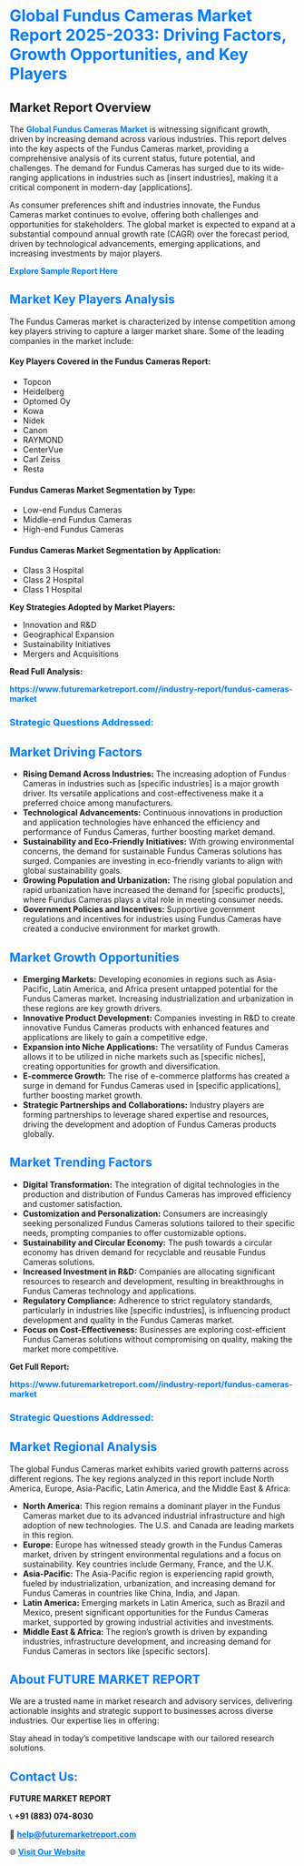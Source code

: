 <h1 style="color: #007BFF;">Global Fundus Cameras Market Report 2025-2033: Driving Factors, Growth Opportunities, and Key Players</h1>

<section id="overview">
<h2>Market Report Overview</h2>
<p>The <a href="https://www.futuremarketreport.com//industry-report/fundus-cameras-market" style="color: #007BFF; text-decoration: none;"><strong>Global Fundus Cameras Market</strong></a> is witnessing significant growth, driven by increasing demand across various industries. This report delves into the key aspects of the Fundus Cameras market, providing a comprehensive analysis of its current status, future potential, and challenges. The demand for Fundus Cameras has surged due to its wide-ranging applications in industries such as [insert industries], making it a critical component in modern-day [applications].</p>
<p>As consumer preferences shift and industries innovate, the Fundus Cameras market continues to evolve, offering both challenges and opportunities for stakeholders. The global market is expected to expand at a substantial compound annual growth rate (CAGR) over the forecast period, driven by technological advancements, emerging applications, and increasing investments by major players.</p>
</section>

<section id="overview">
<p><a href="https://www.futuremarketreport.com//request-sample/reportId=80079" style="color: #007BFF; text-decoration: none;"><strong>Explore Sample Report Here</strong></a></p>
</section>

<section id="key-players">
<h2 style="color: #007BFF;">Market Key Players Analysis</h2>
<p>The Fundus Cameras market is characterized by intense competition among key players striving to capture a larger market share. Some of the leading companies in the market include:</p>
<h4>Key Players Covered in the Fundus Cameras Report:</h4>
<ul><li>Topcon</li><li>Heidelberg</li><li>Optomed Oy</li><li>Kowa</li><li>Nidek</li><li>Canon</li><li>RAYMOND</li><li>CenterVue</li><li>Carl Zeiss</li><li>Resta</li></ul>
<h4>Fundus Cameras Market Segmentation by Type:</h4>
<ul><li>Low-end Fundus Cameras</li><li>Middle-end Fundus Cameras</li><li>High-end Fundus Cameras</li></ul>

<h4>Fundus Cameras Market Segmentation by Application:</h4>
<ul><li>Class 3 Hospital</li><li>Class 2 Hospital</li><li>Class 1 Hospital</li></ul>
<p><strong>Key Strategies Adopted by Market Players:</strong></p>
<ul>
<li>Innovation and R&D</li>
<li>Geographical Expansion</li>
<li>Sustainability Initiatives</li>
<li>Mergers and Acquisitions</li>
</ul>
</section>

<section>
<p><strong>Read Full Analysis: </strong></p><a href="https://www.futuremarketreport.com//industry-report/fundus-cameras-market" style="color: #007BFF; text-decoration: none;"><strong>https://www.futuremarketreport.com//industry-report/fundus-cameras-market</strong></a>
<h3 style="color: #007BFF;">Strategic Questions Addressed:</h3>
</section>

<section id="driving-factors">
<h2 style="color: #007BFF;">Market Driving Factors</h2>
<ul>
<li><strong>Rising Demand Across Industries:</strong> The increasing adoption of Fundus Cameras in industries such as [specific industries] is a major growth driver. Its versatile applications and cost-effectiveness make it a preferred choice among manufacturers.</li>
<li><strong>Technological Advancements:</strong> Continuous innovations in production and application technologies have enhanced the efficiency and performance of Fundus Cameras, further boosting market demand.</li>
<li><strong>Sustainability and Eco-Friendly Initiatives:</strong> With growing environmental concerns, the demand for sustainable Fundus Cameras solutions has surged. Companies are investing in eco-friendly variants to align with global sustainability goals.</li>
<li><strong>Growing Population and Urbanization:</strong> The rising global population and rapid urbanization have increased the demand for [specific products], where Fundus Cameras plays a vital role in meeting consumer needs.</li>
<li><strong>Government Policies and Incentives:</strong> Supportive government regulations and incentives for industries using Fundus Cameras have created a conducive environment for market growth.</li>
</ul>
</section>

<section id="growth-opportunities">
<h2 style="color: #007BFF;">Market Growth Opportunities</h2>
<ul>
<li><strong>Emerging Markets:</strong> Developing economies in regions such as Asia-Pacific, Latin America, and Africa present untapped potential for the Fundus Cameras market. Increasing industrialization and urbanization in these regions are key growth drivers.</li>
<li><strong>Innovative Product Development:</strong> Companies investing in R&D to create innovative Fundus Cameras products with enhanced features and applications are likely to gain a competitive edge.</li>
<li><strong>Expansion into Niche Applications:</strong> The versatility of Fundus Cameras allows it to be utilized in niche markets such as [specific niches], creating opportunities for growth and diversification.</li>
<li><strong>E-commerce Growth:</strong> The rise of e-commerce platforms has created a surge in demand for Fundus Cameras used in [specific applications], further boosting market growth.</li>
<li><strong>Strategic Partnerships and Collaborations:</strong> Industry players are forming partnerships to leverage shared expertise and resources, driving the development and adoption of Fundus Cameras products globally.</li>
</ul>
</section>

<section id="trending-factors">
<h2 style="color: #007BFF;">Market Trending Factors</h2>
<ul>
<li><strong>Digital Transformation:</strong> The integration of digital technologies in the production and distribution of Fundus Cameras has improved efficiency and customer satisfaction.</li>
<li><strong>Customization and Personalization:</strong> Consumers are increasingly seeking personalized Fundus Cameras solutions tailored to their specific needs, prompting companies to offer customizable options.</li>
<li><strong>Sustainability and Circular Economy:</strong> The push towards a circular economy has driven demand for recyclable and reusable Fundus Cameras solutions.</li>
<li><strong>Increased Investment in R&D:</strong> Companies are allocating significant resources to research and development, resulting in breakthroughs in Fundus Cameras technology and applications.</li>
<li><strong>Regulatory Compliance:</strong> Adherence to strict regulatory standards, particularly in industries like [specific industries], is influencing product development and quality in the Fundus Cameras market.</li>
<li><strong>Focus on Cost-Effectiveness:</strong> Businesses are exploring cost-efficient Fundus Cameras solutions without compromising on quality, making the market more competitive.</li>
</ul>
</section>

<section>
<p><strong>Get Full Report: </strong></p><a href="https://www.futuremarketreport.com//industry-report/fundus-cameras-market" style="color: #007BFF; text-decoration: none;"><strong>https://www.futuremarketreport.com//industry-report/fundus-cameras-market</strong></a>
<h3 style="color: #007BFF;">Strategic Questions Addressed:</h3>
</section>


<section id="regional-analysis">
<h2 style="color: #007BFF;">Market Regional Analysis</h2>
<p>The global Fundus Cameras market exhibits varied growth patterns across different regions. The key regions analyzed in this report include North America, Europe, Asia-Pacific, Latin America, and the Middle East & Africa:</p>
<ul>
<li><strong>North America:</strong> This region remains a dominant player in the Fundus Cameras market due to its advanced industrial infrastructure and high adoption of new technologies. The U.S. and Canada are leading markets in this region.</li>
<li><strong>Europe:</strong> Europe has witnessed steady growth in the Fundus Cameras market, driven by stringent environmental regulations and a focus on sustainability. Key countries include Germany, France, and the U.K.</li>
<li><strong>Asia-Pacific:</strong> The Asia-Pacific region is experiencing rapid growth, fueled by industrialization, urbanization, and increasing demand for Fundus Cameras in countries like China, India, and Japan.</li>
<li><strong>Latin America:</strong> Emerging markets in Latin America, such as Brazil and Mexico, present significant opportunities for the Fundus Cameras market, supported by growing industrial activities and investments.</li>
<li><strong>Middle East & Africa:</strong> The region’s growth is driven by expanding industries, infrastructure development, and increasing demand for Fundus Cameras in sectors like [specific sectors].</li>
</ul>
</section>

<footer>
<h2 style="color: #007BFF;">About FUTURE MARKET REPORT</h2>
<p>We are a trusted name in market research and advisory services, delivering actionable insights and strategic support to businesses across diverse industries. Our expertise lies in offering:</p>

<p>Stay ahead in today’s competitive landscape with our tailored research solutions.</p>

<h2 style="color: #007BFF;">Contact Us:</h2>
<p><strong>FUTURE MARKET REPORT</strong></p>
<p>📞 <strong>+91 (883) 074-8030</strong></p>
<p>📧 <strong><a href="mailto:help@futuremarketreport.com" style="color: #007BFF;">help@futuremarketreport.com</a></strong></p>
<p>🌐 <strong><a href="https://www.futuremarketreport.com/" style="color: #007BFF;">Visit Our Website</a></strong></p>
</footer>